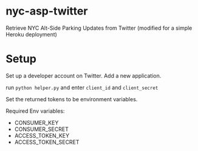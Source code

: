 # nyc-asp-twitter
Retrieve NYC Alt-Side Parking Updates from Twitter (modified for a simple Heroku deployment)

# Setup

Set up a developer account on Twitter.
Add a new application.

run `python helper.py` and enter `client_id` and `client_secret`

Set the returned tokens to be environment variables.

Required Env variables: 
- CONSUMER_KEY
- CONSUMER_SECRET
- ACCESS_TOKEN_KEY
- ACCESS_TOKEN_SECRET
